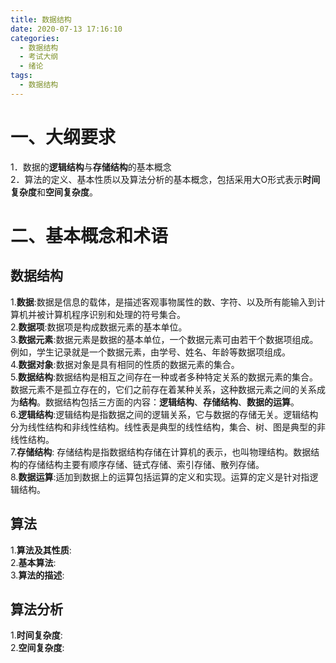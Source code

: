 ```yaml
---
title: 数据结构
date: 2020-07-13 17:16:10
categories:
  - 数据结构
  - 考试大纲
  - 绪论
tags:
  - 数据结构
---
```

# 一、大纲要求
  1．数据的**逻辑结构**与**存储结构**的基本概念  
  2．算法的定义、基本性质以及算法分析的基本概念，包括采用大Ο形式表示**时间复杂度**和**空间复杂度**。
# 二、基本概念和术语
## 数据结构
  1.**数据**:数据是信息的载体，是描述客观事物属性的数、字符、以及所有能输入到计算机并被计算机程序识别和处理的符号集合。  
  2.**数据项**:数据项是构成数据元素的基本单位。  
  3.**数据元素**:数据元素是数据的基本单位，一个数据元素可由若干个数据项组成。例如，学生记录就是一个数据元素，由学号、姓名、年龄等数据项组成。  
  4.**数据对象**:数据对象是具有相同的性质的数据元素的集合。  
  5.**数据结构**:数据结构是相互之间存在一种或者多种特定关系的数据元素的集合。数据元素不是孤立存在的，它们之前存在着某种关系，这种数据元素之间的关系成为**结构**。数据结构包括三方面的内容：**逻辑结构**、**存储结构**、**数据的运算**。  
  6.**逻辑结构**:逻辑结构是指数据之间的逻辑关系，它与数据的存储无关。逻辑结构分为线性结构和非线性结构。线性表是典型的线性结构，集合、树、图是典型的非线性结构。  
  7.**存储结构**:  存储结构是指数据结构存储在计算机的表示，也叫物理结构。数据结构的存储结构主要有顺序存储、链式存储、索引存储、散列存储。  
  8.**数据运算**:适加到数据上的运算包括运算的定义和实现。运算的定义是针对指逻辑结构。 

## 算法
1.**算法及其性质**:  
2.**基本算法**:  
3.**算法的描述**:  

## 算法分析
1.**时间复杂度**:  
2.**空间复杂度**:  
